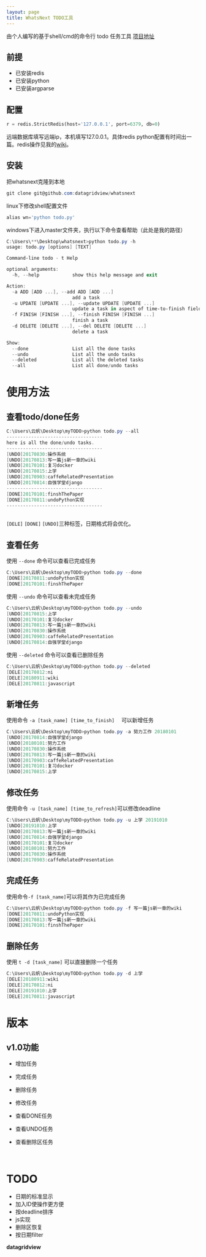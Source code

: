 ```yaml
---
layout: page
title: WhatsNext TODO工具
---
```


由个人编写的基于shell/cmd的命令行 todo 任务工具 [项目地址](https://github.com/datagridview/WhatsNext)

## 前提

* 已安装redis
* 已安装python
* 已安装argparse

## 配置

```python
r = redis.StrictRedis(host='127.0.0.1', port=6379, db=0)
```

远端数据库填写远端ip，本机填写127.0.0.1。具体redis python配置有时间出一篇。redis操作见我的[wiki](wiki.heyunfan.com)。

## 安装

把whatsnext克隆到本地

```powershell
git clone git@github.com:datagridview/whatsnext
```

linux下修改shell配置文件

```powershell
alias wn='python todo.py'
```

windows下进入master文件夹，执行以下命令查看帮助（此处是我的路径）

```powershell
C:\Users\**\Desktop\whatsnext>python todo.py -h
usage: todo.py [options] [TEXT]

Command-line todo - t Help

optional arguments:
  -h, --help            show this help message and exit

Action:
  -a ADD [ADD ...], --add ADD [ADD ...]
                        add a task
  -u UPDATE [UPDATE ...], --update UPDATE [UPDATE ...]
                        update a task in aspect of time-to-finish field
  -f FINISH [FINISH ...], --finish FINISH [FINISH ...]
                        finish a task
  -d DELETE [DELETE ...], --del DELETE [DELETE ...]
                        delete a task

Show:
  --done                List all the done tasks
  --undo                List all the undo tasks
  --deleted             List all the deleted tasks
  --all                 List all done/undo tasks
```


# 使用方法 #
## 查看todo/done任务 ##
```powershell
C:\Users\云帆\Desktop\myTODO>python todo.py --all
-----------------------------------
here is all the done/undo tasks.
-----------------------------------
[UNDO]20170830:操作系统
[UNDO]20170813:写一篇js新一章的wiki
[UNDO]20170101:复习docker
[UNDO]20170815:上学
[UNDO]20170903:caffeRelatedPresentation
[UNDO]20170814:自强学堂django
-----------------------------------
[DONE]20170101:finshThePaper
[DONE]20170811:undoPython实现
-----------------------------------
    
```
`[DELE]` `[DONE]` `[UNDO]`三种标签，日期格式将会优化。

## 查看任务 ##
使用 `--done` 命令可以查看已完成任务
```  powershell
C:\Users\云帆\Desktop\myTODO>python todo.py --done
[DONE]20170811:undoPython实现
[DONE]20170101:finshThePaper
```
使用 `--undo` 命令可以查看未完成任务
```powershell
C:\Users\云帆\Desktop\myTODO>python todo.py --undo
[UNDO]20170815:上学
[UNDO]20170101:复习docker
[UNDO]20170813:写一篇js新一章的wiki
[UNDO]20170830:操作系统
[UNDO]20170903:caffeRelatedPresentation
[UNDO]20170814:自强学堂django
```
使用 `--deleted` 命令可以查看已删除任务
```powershell
C:\Users\云帆\Desktop\myTODO>python todo.py --deleted
[DELE]20170812:ni
[DELE]20180911:wiki
[DELE]20170811:javascript
```

## 新增任务 ##
使用命令 `-a [task_name] [time_to_finish]  `  可以新增任务

```powershell
C:\Users\云帆\Desktop\myTODO>python todo.py -a 努力工作 20180101
[UNDO]20170814:自强学堂django
[UNDO]20180101:努力工作
[UNDO]20170830:操作系统
[UNDO]20170813:写一篇js新一章的wiki
[UNDO]20170903:caffeRelatedPresentation
[UNDO]20170101:复习docker
[UNDO]20170815:上学
```

## 修改任务 ##
使用命令 `-u [task_name] [time_to_refresh]`可以修改deadline

```powershell
C:\Users\云帆\Desktop\myTODO>python todo.py -u 上学 20191010
[UNDO]20191010:上学
[UNDO]20170813:写一篇js新一章的wiki
[UNDO]20170814:自强学堂django
[UNDO]20170101:复习docker
[UNDO]20180101:努力工作
[UNDO]20170830:操作系统
[UNDO]20170903:caffeRelatedPresentation
```

## 完成任务 ##
使用命令`-f [task_name]`可以将其作为已完成任务

```powershell
C:\Users\云帆\Desktop\myTODO>python todo.py -f 写一篇js新一章的wiki
[DONE]20170811:undoPython实现
[DONE]20170813:写一篇js新一章的wiki
[DONE]20170101:finshThePaper
```

## 删除任务 ##
使用 `t -d [task_name]` 可以直接删除一个任务

```powershell
C:\Users\云帆\Desktop\myTODO>python todo.py -d 上学
[DELE]20180911:wiki
[DELE]20170812:ni
[DELE]20191010:上学
[DELE]20170811:javascript
```






# 版本 #

## v1.0功能 ##
* 增加任务

* 完成任务

* 删除任务

* 修改任务

* 查看DONE任务

* 查看UNDO任务

* 查看删除区任务

  ​

# TODO

* 日期的标准显示
* 加入ID使操作更方便
* 按deadline排序
* js实现
* 删除区恢复
* 按日期filter

**datagridview**
